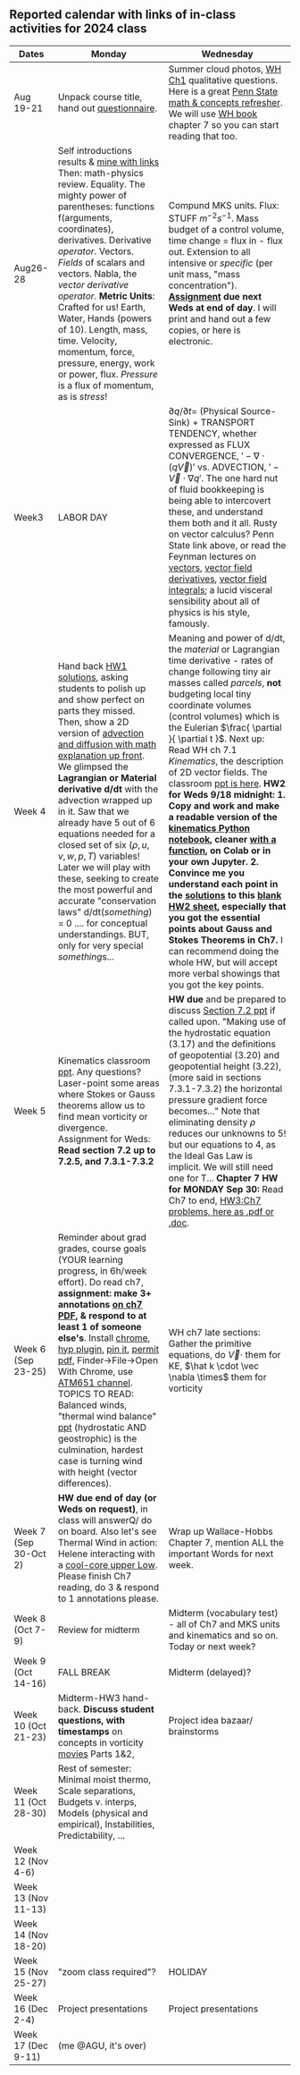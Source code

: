 ## Reported calendar with links of in-class activities for 2024 class

Dates	|Monday	|Wednesday
-------|------------- | ------------- 
Aug 19-21 |Unpack course title, hand out [questionnaire]([https://github.com/ATMOcanes/ATM651/blob/master/Week1-2_basics/ATM_GradDyn_Intake_Questionnaire.docx](https://github.com/ATMOcanes/ATM651/blob/master/Week1-2_basics/Intake_questionnaire_fall2024.docx)). | Summer cloud photos, [WH Ch1](https://github.com/ATMOcanes/ATM651/blob/master/Week1-2_basics/WallaceHobbs-Ch01.pdf) qualitative questions. Here is a great [Penn State math & concepts refresher](https://www.e-education.psu.edu/meteo300/node/694). We will use [WH book](https://miami.box.com/s/3h7g9x9lym68od76cf3is1yfl48sbrj1) chapter 7 so you can start reading that too. 
Aug26-28 	| Self introductions results & [mine with links](https://github.com/ATMOcanes/ATM651/blob/master/Week1-2_basics/Intake_questionnaire_fall2024_BEMresponses.docx) Then: math-physics review. Equality. The mighty power of parentheses: functions f(arguments, coordinates), derivatives. Derivative *operator*. Vectors. *Fields* of scalars and vectors. Nabla, the *vector derivative operator*. **Metric Units**: Crafted for us! Earth, Water, Hands (powers of 10). Length, mass, time. Velocity, momentum, force, pressure, energy, work or power, flux. *Pressure* is a flux of momentum, as is *stress*! | Compund MKS units. Flux: STUFF $m^{-2} s^{-1}$. Mass budget of a control volume, time change = flux in - flux out. Extension to all intensive or *specific* (per unit mass, "mass concentration"). **[Assignment](https://github.com/ATMOcanes/ATM651/blob/master/Week1-2_basics/HW1_fluxgames_handwritten_small.pdf) due next Weds at end of day**. I will print and hand out a few copies, or here is electronic.  
Week3|LABOR DAY |  $\partial q/ \partial t =$ (Physical Source-Sink) + TRANSPORT TENDENCY, whether expressed as FLUX CONVERGENCE, $' -\nabla \cdot (q \vec V) '$ vs. ADVECTION, $' -\vec V \cdot \nabla q '$. The one hard nut of fluid bookkeeping is being able to intercovert these, and understand them both and it all. Rusty on vector calculus? Penn State link above, or read the Feynman lectures on [vectors](https://www.feynmanlectures.caltech.edu/I_11.html), [vector field derivatives](https://www.feynmanlectures.caltech.edu/II_02.html), [vector field integrals](https://www.feynmanlectures.caltech.edu/II_03.html); a lucid visceral sensibility about all of physics is his style, famously.  
Week 4 | Hand back [HW1 solutions](https://github.com/ATMOcanes/ATM651/blob/master/Week1-2_basics/ATM651_Homework_1_solutions.pdf), asking students to polish up and show perfect on parts they missed. Then, show a 2D version of [advection and diffusion with math explanation up front](https://github.com/ATMOcanes/ATM651/blob/master/Week1-2_basics/Advection_diffusion.withexplanation.pdf). We glimpsed the **Lagrangian or Material derivative d/dt** with the advection wrapped up in it. Saw that we already have 5 out of 6 equations needed for a closed set of six ($\rho,u,v,w,p,T$) variables! Later we will play with these, seeking to create the most powerful and accurate "conservation laws" d/dt(*something*) = 0 .... for conceptual understandings. BUT, only for very special *something*s... | Meaning and power of d/dt, the *material* or Lagrangian time derivative - rates of change following tiny air masses called *parcels*, **not** budgeting local tiny coordinate volumes (control volumes) which is the Eulerian $\frac{ \partial }{ \partial t }$. Next up: Read WH ch 7.1 *Kinematics*, the description of 2D vector fields. The classroom [ppt is here](https://github.com/ATMOcanes/ATM651/blob/master/WH_chapter7/Kinematics_WH_7.1.pptx).  **HW2 for Weds 9/18 midnight: 1. Copy and work and make a readable version of the [kinematics Python notebook](https://colab.research.google.com/drive/1lOA8tk9EFLLPIfXM6Q6b_yihDEhve193?usp=sharing), cleaner [with a function](https://colab.research.google.com/drive/1z9zPnxxPHiRzME7YrcprdgCnogqt1Nil?usp=sharing), on Colab or in your own Jupyter. 2. Convince me you understand each point in the [solutions](https://github.com/ATMOcanes/ATM651/blob/master/Week1-2_basics/HW2_vectorfield_sketch_withaxes_solutions.pdf) to this [blank HW2 sheet](https://github.com/ATMOcanes/ATM651/blob/master/Week1-2_basics/HW2_vectorfield_sketch_withaxes.pdf), especially that you got the essential points about Gauss and Stokes Theorems in Ch7.** I can recommend doing the whole HW, but will accept more verbal showings that you got the key points.  
Week 5 | Kinematics classroom [ppt](https://github.com/ATMOcanes/ATM651/blob/master/WH_chapter7/Kinematics_WH_7.1.pptx). Any questions? Laser-point some areas where Stokes or Gauss theorems allow us to find mean vorticity or divergence. Assignment for Weds: **Read section 7.2 up to 7.2.5, and 7.3.1-7.3.2**| **HW due** and be prepared to discuss [Section 7.2 ppt](https://github.com/ATMOcanes/ATM651/blob/master/WH_chapter7/Forces_WH7.2.pptx) if called upon. "Making use of the hydrostatic equation (3.17) and the definitions of geopotential (3.20) and geopotential height (3.22), (more said in sections 7.3.1-7.3.2) the horizontal pressure gradient force becomes..." Note that eliminating density $\rho$ reduces our unknowns to 5! but our equations to 4, as the Ideal Gas Law is implicit. We will still need one for T... **Chapter 7 HW for MONDAY Sep 30:** Read Ch7 to end, [HW3:Ch7 problems, here as .pdf or .doc](https://github.com/ATMOcanes/ATM651/blob/master/WH_chapter7). 
Week 6 (Sep 23-25)  | Reminder about grad grades, course goals (YOUR learning progress, in 6h/week effort). Do read ch7, **assignment: make 3+ annotations [on ch7 PDF](https://web.hypothes.is/help/annotating-locally-saved-pdfs/#2-change-your-settings-in-chrome-if-applicable), & respond to at least 1 of someone else's**. Install [chrome](https://www.google.com/chrome/), [hyp plugin](https://chromewebstore.google.com/detail/hypothesis-web-pdf-annota/bjfhmglciegochdpefhhlphglcehbmek?hl=en), [pin it](https://hypothes.is/welcome/e78586d0ad0216a6), [permit pdf](https://web.hypothes.is/help/annotating-locally-saved-pdfs/#2-change-your-settings-in-chrome-if-applicable), Finder->File->Open With Chrome, use [ATM651 channel](https://hypothes.is/groups/B1L9AYkW/atm651).  TOPICS TO READ: Balanced winds, "thermal wind balance" [ppt](https://github.com/ATMOcanes/ATM651/blob/master/WH_chapter7/2023_Warm_coolCoreVortices_structurelab.pptx) (hydrostatic AND geostrophic) is the culmination, hardest case is turning wind with height (vector differences). |  WH ch7 late sections: Gather the primitive equations, do $\vec V \cdot$ them for KE, $\hat k \cdot \vec \nabla \times$ them for vorticity
Week 7 (Sep 30-Oct 2) | **HW due end of day (or Weds on request)**, in class will answerQ/ do on board. Also let's see Thermal Wind in action: Helene interacting with a [cool-core upper Low](https://github.com/ATMOcanes/ATM651/blob/master/WH_chapter7/2023_Warm-coolCore_Vortices_structurelab.pptx). Please finish Ch7 reading, do 3 & respond to 1 annotations please. | Wrap up Wallace-Hobbs Chapter 7, mention ALL the important Words for next week. 
Week 8 (Oct 7-9) | Review for midterm | Midterm (vocabulary test) - all of Ch7 and MKS units and kinematics and so on. Today or next week?  
Week 9 (Oct 14-16) | FALL BREAK |  Midterm (delayed)? 
Week 10 (Oct 21-23) | Midterm-HW3 hand-back. **Discuss student questions, with timestamps** on concepts in vorticity [movies](http://web.mit.edu/hml/ncfmf.html) Parts 1&2,| Project idea bazaar/ brainstorms
Week 11 (Oct 28-30) |Rest of semester: Minimal moist thermo, Scale separations, Budgets v. interps, Models (physical and empirical), Instabilities, Predictability, ...  |  
Week 12 (Nov 4-6) | |  
Week 13 (Nov 11-13) | |  
Week 14 (Nov 18-20) | |  
Week 15 (Nov 25-27) |"zoom class required"? |  HOLIDAY
Week 16 (Dec 2-4) | Project presentations | Project presentations 
Week 17 (Dec 9-11) |(me @AGU, it's over) |  





